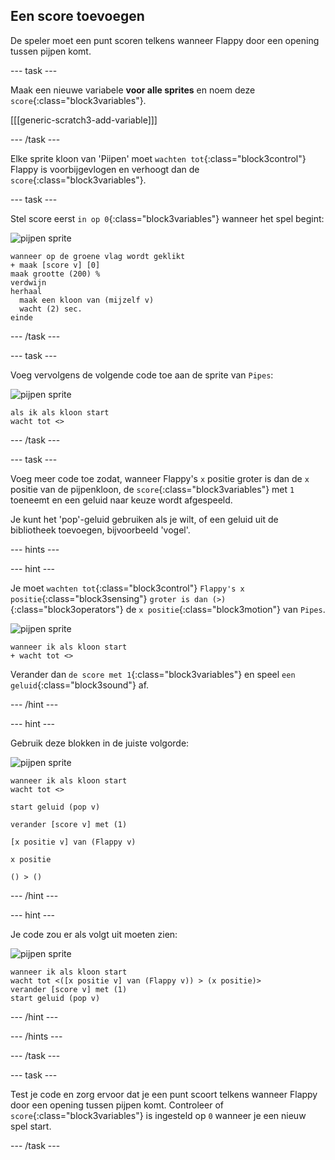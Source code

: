 ## Een score toevoegen

De speler moet een punt scoren telkens wanneer Flappy door een opening tussen pijpen komt.

\--- task \---

Maak een nieuwe variabele **voor alle sprites** en noem deze `score`{:class="block3variables"}.

[[[generic-scratch3-add-variable]]]

\--- /task \---

Elke sprite kloon van 'Piipen' moet `wachten tot`{:class="block3control"} Flappy is voorbijgevlogen en verhoogt dan de `score`{:class="block3variables"}.

\--- task \---

Stel score eerst `in op 0`{:class="block3variables"} wanneer het spel begint:

![pijpen sprite](images/pipes-sprite.png)

```blocks3
wanneer op de groene vlag wordt geklikt
+ maak [score v] [0]
maak grootte (200) %
verdwijn
herhaal
  maak een kloon van (mijzelf v)
  wacht (2) sec.
einde
```

\--- /task \---

\--- task \---

Voeg vervolgens de volgende code toe aan de sprite van `Pipes`:

![pijpen sprite](images/pipes-sprite.png)

```blocks3
als ik als kloon start
wacht tot <>
```

\--- /task \---

\--- task \---

Voeg meer code toe zodat, wanneer Flappy's `x` positie groter is dan de `x` positie van de pijpenkloon, de `score`{:class="block3variables"} met `1` toeneemt en een geluid naar keuze wordt afgespeeld.

Je kunt het 'pop'-geluid gebruiken als je wilt, of een geluid uit de bibliotheek toevoegen, bijvoorbeeld 'vogel'.

\--- hints \---

\--- hint \---

Je moet `wachten tot`{:class="block3control"} `Flappy's x positie`{:class="block3sensing"} `groter is dan (>)`{:class="block3operators"} de `x positie`{:class="block3motion"} van `Pipes`.

![pijpen sprite](images/pipes-sprite.png)

```blocks3
wanneer ik als kloon start
+ wacht tot <>
```

Verander dan `de score met 1`{:class="block3variables"} en speel `een geluid`{:class="block3sound"} af.

\--- /hint \---

\--- hint \---

Gebruik deze blokken in de juiste volgorde:

![pijpen sprite](images/pipes-sprite.png)

```blocks3
wanneer ik als kloon start
wacht tot <>

start geluid (pop v)

verander [score v] met (1)

[x positie v] van (Flappy v)

x positie

() > ()
```

\--- /hint \---

\--- hint \---

Je code zou er als volgt uit moeten zien:

![pijpen sprite](images/pipes-sprite.png)

```blocks3
wanneer ik als kloon start
wacht tot <([x positie v] van (Flappy v)) > (x positie)>
verander [score v] met (1)
start geluid (pop v)
```

\--- /hint \---

\--- /hints \---

\--- /task \---

\--- task \---

Test je code en zorg ervoor dat je een punt scoort telkens wanneer Flappy door een opening tussen pijpen komt. Controleer of `score`{:class="block3variables"} is ingesteld op `0` wanneer je een nieuw spel start.

\--- /task \---